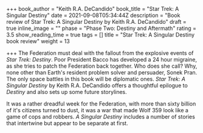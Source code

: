 +++
book_author = "Keith R.A. DeCandido"
book_title = "Star Trek: A Singular Destiny"
date = 2021-09-08T05:34:44Z
description = "Book review of Star Trek: A Singular Destiny by Keith R.A. DeCandido"
draft = true
inline_image = ""
phase = "Phase Two: Destiny and Aftermath"
rating = 3.5
show_reading_time = true
tags = []
title = "Star Trek: A Singular Destiny book review"
weight = 13

+++
The Federation must deal with the fallout from the explosive events of _Star Trek: Destiny_.  Poor President Bacco has developed a 24 hour migraine, as she tries to patch the Federation back together. Who does she call? Why, none other than Earth's resident problem solver and persuader, Sonek Pran. The only space battles in this book will be diplomatic ones. _Star Trek: A Singular Destiny_ by Keith R.A. DeCandido offers a thoughtful epilogue to _Destiny_ and also sets up some future storylines.

<!--more-->

It was a rather dreadful week for the Federation, with more than sixty billion of it's citizens turned to dust, it was a war that made Wolf 359 look like a game of cops and robbers. _A Singular Destiny_ includes a number of stories that intertwine but appear to be separate at first. 